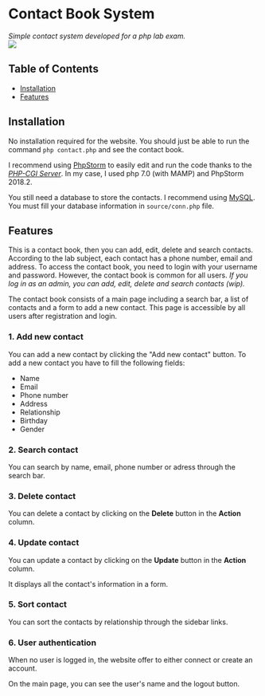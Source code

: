 # Contact Book System
_Simple contact system developed for a php lab exam._  
![](https://img.shields.io/badge/PHP-7.0-blueviolet)

## Table of Contents
* [Installation](#installation)
* [Features](#Features)

## Installation
No installation required for the website. You should just be able to run the command `php contact.php` and see the contact book.

I recommend using [PhpStorm](https://www.jetbrains.com/phpstorm/) to easily edit and run the code thanks to the [_PHP-CGI Server_](https://www.jetbrains.com/help/phpstorm/running-applications.html). In my case, I used php 7.0 (with MAMP) and PhpStorm 2018.2.

You still need a database to store the contacts. I recommend using [MySQL](https://www.mysql.com/). You must fill your database information in `source/conn.php` file.

## Features
This is a contact book, then you can add, edit, delete and search contacts. According to the lab subject, each contact has a phone number, email and address. To access the contact book, you need to login with your username and password. However, the contact book is common for all users. _If you log in as an admin, you can add, edit, delete and search contacts (wip)._

The contact book consists of a main page including a search bar, a list of contacts and a form to add a new contact. This page is accessible by all users after registration and login.
### 1. Add new contact
You can add a new contact by clicking the "Add new contact" button. To add a new contact you have to fill the following fields:
- Name
- Email
- Phone number
- Address
- Relationship
- Birthday
- Gender
### 2. Search contact
You can search by name, email, phone number or adress through the search bar.
### 3. Delete contact
You can delete a contact by clicking on the __Delete__ button in the __Action__ column.
### 4. Update contact
You can update a contact by clicking on the __Update__ button in the __Action__ column.

It displays all the contact's information in a form.
### 5. Sort contact
You can sort the contacts by relationship through the sidebar links.
### 6. User authentication
When no user is logged in, the website offer to either connect or create an account.

On the main page, you can see the user's name and the logout button.
